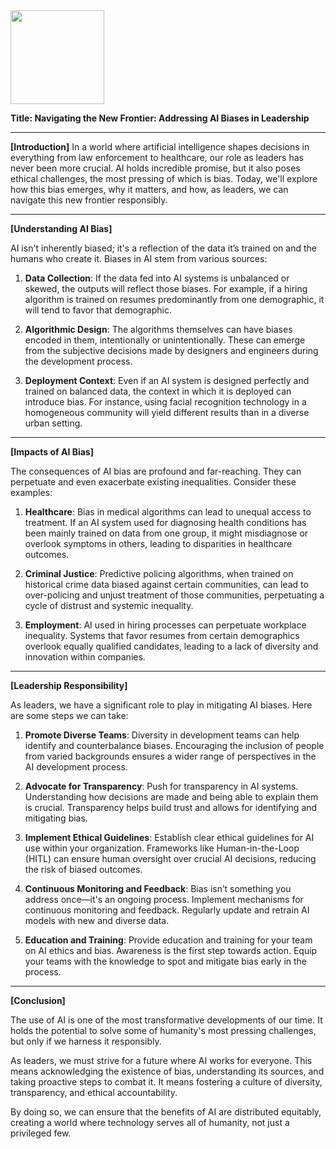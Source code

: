 <img src="https://github.com/Hgp-GeniusLabs/Curriculum/blob/10734f2c827128dde773ea4f266d154d46977866/Org-Wide/Assets/hgp_logo_original.png" width="150"/>

**Title: Navigating the New Frontier: Addressing AI Biases in Leadership**

---

**[Introduction]**
In a world where artificial intelligence shapes decisions in everything from law enforcement to healthcare, our role as leaders has never been more crucial. AI holds incredible promise, but it also poses ethical challenges, the most pressing of which is bias. Today, we'll explore how this bias emerges, why it matters, and how, as leaders, we can navigate this new frontier responsibly.

---

**[Understanding AI Bias]**

AI isn't inherently biased; it's a reflection of the data it’s trained on and the humans who create it. Biases in AI stem from various sources:

1. **Data Collection**: If the data fed into AI systems is unbalanced or skewed, the outputs will reflect those biases. For example, if a hiring algorithm is trained on resumes predominantly from one demographic, it will tend to favor that demographic.

2. **Algorithmic Design**: The algorithms themselves can have biases encoded in them, intentionally or unintentionally. These can emerge from the subjective decisions made by designers and engineers during the development process.

3. **Deployment Context**: Even if an AI system is designed perfectly and trained on balanced data, the context in which it is deployed can introduce bias. For instance, using facial recognition technology in a homogeneous community will yield different results than in a diverse urban setting.

---

**[Impacts of AI Bias]**

The consequences of AI bias are profound and far-reaching. They can perpetuate and even exacerbate existing inequalities. Consider these examples:

1. **Healthcare**: Bias in medical algorithms can lead to unequal access to treatment. If an AI system used for diagnosing health conditions has been mainly trained on data from one group, it might misdiagnose or overlook symptoms in others, leading to disparities in healthcare outcomes.

2. **Criminal Justice**: Predictive policing algorithms, when trained on historical crime data biased against certain communities, can lead to over-policing and unjust treatment of those communities, perpetuating a cycle of distrust and systemic inequality.

3. **Employment**: AI used in hiring processes can perpetuate workplace inequality. Systems that favor resumes from certain demographics overlook equally qualified candidates, leading to a lack of diversity and innovation within companies.

---

**[Leadership Responsibility]**

As leaders, we have a significant role to play in mitigating AI biases. Here are some steps we can take:

1. **Promote Diverse Teams**: Diversity in development teams can help identify and counterbalance biases. Encouraging the inclusion of people from varied backgrounds ensures a wider range of perspectives in the AI development process.

2. **Advocate for Transparency**: Push for transparency in AI systems. Understanding how decisions are made and being able to explain them is crucial. Transparency helps build trust and allows for identifying and mitigating bias.

3. **Implement Ethical Guidelines**: Establish clear ethical guidelines for AI use within your organization. Frameworks like Human-in-the-Loop (HITL) can ensure human oversight over crucial AI decisions, reducing the risk of biased outcomes.

4. **Continuous Monitoring and Feedback**: Bias isn’t something you address once—it's an ongoing process. Implement mechanisms for continuous monitoring and feedback. Regularly update and retrain AI models with new and diverse data.

5. **Education and Training**: Provide education and training for your team on AI ethics and bias. Awareness is the first step towards action. Equip your teams with the knowledge to spot and mitigate bias early in the process.

---

**[Conclusion]**

The use of AI is one of the most transformative developments of our time. It holds the potential to solve some of humanity's most pressing challenges, but only if we harness it responsibly.

As leaders, we must strive for a future where AI works for everyone. This means acknowledging the existence of bias, understanding its sources, and taking proactive steps to combat it. It means fostering a culture of diversity, transparency, and ethical accountability.

By doing so, we can ensure that the benefits of AI are distributed equitably, creating a world where technology serves all of humanity, not just a privileged few.
